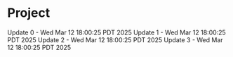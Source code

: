 # Project
Update 0 - Wed Mar 12 18:00:25 PDT 2025
Update 1 - Wed Mar 12 18:00:25 PDT 2025
Update 2 - Wed Mar 12 18:00:25 PDT 2025
Update 3 - Wed Mar 12 18:00:25 PDT 2025
